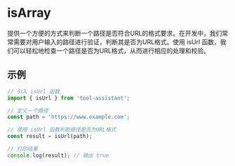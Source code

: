 # isArray

提供一个方便的方式来判断一个路径是否符合URL的格式要求。在开发中，我们常常需要对用户输入的路径进行验证，判断其是否为URL格式。使用 isUrl 函数，我们可以轻松地检查一个路径是否为URL格式，从而进行相应的处理和校验。

## 示例

```javascript
// 引入 isUrl 函数
import { isUrl } from 'tool-assistant';

// 定义一个路径
const path = 'https://www.example.com';

// 使用 isUrl 函数判断路径是否为URL格式
const result = isUrl(path);

// 打印结果
console.log(result); // 输出 true
```
